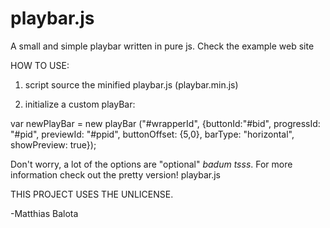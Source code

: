 # playbar.js
A small and simple playbar written in pure js. Check the example web site

HOW TO USE:

1. script source the minified playbar.js (playbar.min.js)

2. initialize a custom playBar:
  
  var newPlayBar = new playBar ("#wrapperId", {buttonId:"#bid", progressId: "#pid", previewId: "#ppid", buttonOffset: {5,0}, barType: "horizontal", showPreview: true});
  
Don't worry, a lot of the options are "optional" *badum tsss*.
For more information check out the pretty version! playbar.js
  
THIS PROJECT USES THE UNLICENSE.

-Matthias Balota
